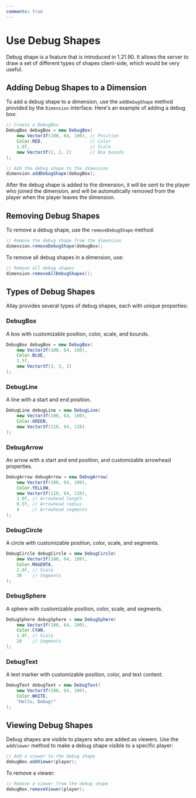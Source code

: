 ```yaml
---
comments: true
---
```


# Use Debug Shapes

Debug shape is a feature that is introduced in 1.21.90. It allows the server to draw a set of
different types of shapes client-side, which would be very useful.

## Adding Debug Shapes to a Dimension

To add a debug shape to a dimension, use the `addDebugShape` method provided by the `Dimension` interface. Here's an example of adding a debug box:

```java linenums="1" hl_lines="9"
// Create a DebugBox
DebugBox debugBox = new DebugBox(
    new Vector3f(100, 64, 100), // Position
    Color.RED,                  // Color
    1.0f,                       // Scale
    new Vector3f(2, 2, 2)       // Box bounds
);

// Add the debug shape to the dimension
dimension.addDebugShape(debugBox);
```

After the debug shape is added to the dimension, it will be sent to the player who joined the dimension,
and will be automatically removed from the player when the player leaves the dimension.

## Removing Debug Shapes

To remove a debug shape, use the `removeDebugShape` method:

```java linenums="1"
// Remove the debug shape from the dimension
dimension.removeDebugShape(debugBox);
```

To remove all debug shapes in a dimension, use:

```java linenums="1"
// Remove all debug shapes
dimension.removeAllDebugShapes();
```

## Types of Debug Shapes

Allay provides several types of debug shapes, each with unique properties:

### DebugBox
A box with customizable position, color, scale, and bounds.

```java linenums="1"
DebugBox debugBox = new DebugBox(
    new Vector3f(100, 64, 100),
    Color.BLUE,
    1.5f,
    new Vector3f(3, 3, 3)
);
```

### DebugLine
A line with a start and end position.

```java linenums="1"
DebugLine debugLine = new DebugLine(
    new Vector3f(100, 64, 100),
    Color.GREEN,
    new Vector3f(110, 64, 110)
);
```

### DebugArrow
An arrow with a start and end position, and customizable arrowhead properties.

```java linenums="1"
DebugArrow debugArrow = new DebugArrow(
    new Vector3f(100, 64, 100),
    Color.YELLOW,
    new Vector3f(110, 64, 110),
    1.0f, // Arrowhead length
    0.5f, // Arrowhead radius
    4     // Arrowhead segments
);
```

### DebugCircle
A circle with customizable position, color, scale, and segments.

```java linenums="1"
DebugCircle debugCircle = new DebugCircle(
    new Vector3f(100, 64, 100),
    Color.MAGENTA,
    2.0f, // Scale
    30    // Segments
);
```

### DebugSphere
A sphere with customizable position, color, scale, and segments.

```java linenums="1"
DebugSphere debugSphere = new DebugSphere(
    new Vector3f(100, 64, 100),
    Color.CYAN,
    1.0f, // Scale
    20    // Segments
);
```

### DebugText
A text marker with customizable position, color, and text content.

```java linenums="1"
DebugText debugText = new DebugText(
    new Vector3f(100, 64, 100),
    Color.WHITE,
    "Hello, Debug!"
);
```

## Viewing Debug Shapes

Debug shapes are visible to players who are added as viewers. Use the `addViewer` method to make a debug shape visible to a specific player:

```java linenums="1"
// Add a viewer to the debug shape
debugBox.addViewer(player);
```

To remove a viewer:

```java linenums="1"
// Remove a viewer from the debug shape
debugBox.removeViewer(player);
```
